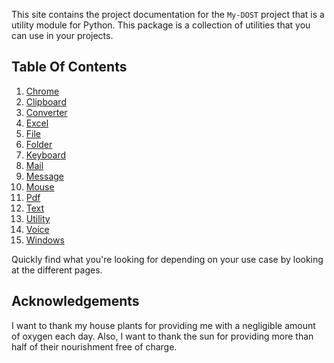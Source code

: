 This site contains the project documentation for the
`My-DOST` project that is a utility module for Python.
This package is a collection of utilities that you can use in your projects.


## Table Of Contents

1. [Chrome](chrome.md)
2. [Clipboard](clipboard.md)
3. [Converter](converter.md)
4. [Excel](excel.md)
5. [File](file.md)
6. [Folder](folder.md)
7. [Keyboard](keyboard.md)
8. [Mail](mail.md)
9. [Message](message.md)
10. [Mouse](mouse.md)
11. [Pdf](pdf.md)
12. [Text](text.md)
13. [Utility](utility.md)
14. [Voice](voice.md)
15. [Windows](windows.md)


Quickly find what you're looking for depending on
your use case by looking at the different pages.

## Acknowledgements

I want to thank my house plants for providing me with
a negligible amount of oxygen each day. Also, I want
to thank the sun for providing more than half of their
nourishment free of charge.